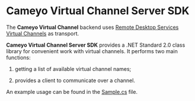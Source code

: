 # Cameyo Virtual Channel Server SDK

The **Cameyo Virtual Channel** backend uses [Remote Desktop Services Virtual Channels](https://learn.microsoft.com/en-us/windows/win32/termserv/terminal-services-virtual-channels) as transport.

**Cameyo Virtual Channel Server SDK** provides a .NET Standard 2.0 class library for convenient work with virtual channels. It performs two main functions:

1. getting a list of available virtual channel names;

2. provides a client to communicate over a channel.

An example usage can be found in the [Sample.cs](src/VirtualChannelTestApp/Sample.cs) file.